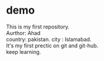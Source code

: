 # demo
This is my first repository.
<br>
Aurthor: Ahad 
<br>
country: pakistan. city : Islamabad. 
<br>
It's my first prectic on git and git-hub.
<br>
keep learning.
